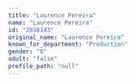 ```yaml
---
title: "Laurence Pereira"
name: "Laurence Pereira"
id: "2038143"
original_name: "Laurence Pereira"
known_for_department: "Production"
gender: "0"
adult: "false"
profile_path: "null"
---
```

